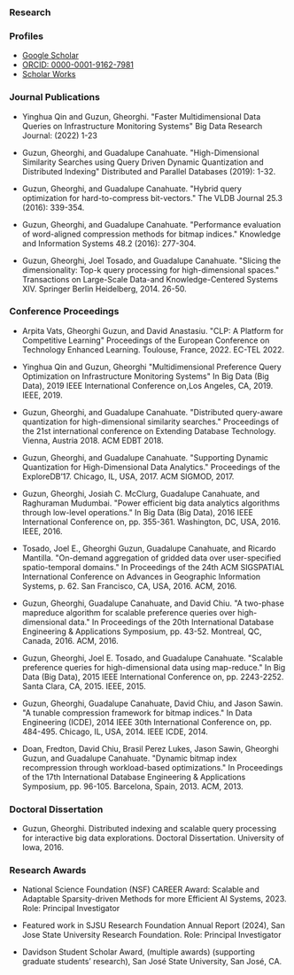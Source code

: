 ### Research


### Profiles

- [Google Scholar](https://scholar.google.com/citations?user=SgOEKR4AAAAJ&hl)
- [ORCID: 0000-0001-9162-7981](https://orcid.org/0000-0001-9162-7981)
- [Scholar Works](https://works.bepress.com/gheorghi-guzun/)

### Journal Publications

- Yinghua Qin and Guzun, Gheorghi. "Faster Multidimensional Data Queries on Infrastructure Monitoring Systems" Big Data Research Journal: (2022) 1-23

- Guzun, Gheorghi, and Guadalupe Canahuate. "High-Dimensional Similarity Searches using Query Driven Dynamic Quantization and Distributed Indexing" Distributed and Parallel Databases (2019): 1-32.

- Guzun, Gheorghi, and Guadalupe Canahuate. "Hybrid query optimization for hard-to-compress bit-vectors." The VLDB Journal 25.3 (2016): 339-354.

- Guzun, Gheorghi, and Guadalupe Canahuate. "Performance evaluation of word-aligned compression methods for bitmap indices." Knowledge and Information Systems 48.2 (2016): 277-304.

- Guzun, Gheorghi, Joel Tosado, and Guadalupe Canahuate. "Slicing the dimensionality: Top-k query processing for high-dimensional spaces." Transactions on Large-Scale Data-and Knowledge-Centered Systems XIV. Springer Berlin Heidelberg, 2014. 26-50.

### Conference Proceedings

- Arpita Vats, Gheorghi Guzun, and David Anastasiu. "CLP: A Platform for Competitive Learning" Proceedings of the European Conference on Technology Enhanced Learning. Toulouse, France, 2022. EC-TEL 2022.

- Yinghua Qin and Guzun, Gheorghi "Multidimensional Preference Query Optimization on Infrastructure Monitoring Systems" In Big Data (Big Data), 2019 IEEE International Conference on,Los Angeles, CA, 2019. IEEE, 2019.

- Guzun, Gheorghi, and Guadalupe Canahuate. "Distributed query-aware quantization for high-dimensional similarity searches." Proceedings of the 21st international conference on Extending Database Technology. Vienna, Austria 2018. ACM EDBT 2018.

- Guzun, Gheorghi, and Guadalupe Canahuate. "Supporting Dynamic Quantization for High-Dimensional Data Analytics." Proceedings of the ExploreDB’17. Chicago, IL, USA, 2017. ACM SIGMOD, 2017.

- Guzun, Gheorghi, Josiah C. McClurg, Guadalupe Canahuate, and Raghuraman Mudumbai. "Power efficient big data analytics algorithms through low-level operations." In Big Data (Big Data), 2016 IEEE International Conference on, pp. 355-361. Washington, DC, USA, 2016. IEEE, 2016.

- Tosado, Joel E., Gheorghi Guzun, Guadalupe Canahuate, and Ricardo Mantilla. "On-demand aggregation of gridded data over user-specified spatio-temporal domains." In Proceedings of the 24th ACM SIGSPATIAL International Conference on Advances in Geographic Information Systems, p. 62. San Francisco, CA, USA, 2016. ACM, 2016.

- Guzun, Gheorghi, Guadalupe Canahuate, and David Chiu. "A two-phase mapreduce algorithm for scalable preference queries over high-dimensional data." In Proceedings of the 20th International Database Engineering & Applications Symposium, pp. 43-52. Montreal, QC, Canada, 2016. ACM, 2016.

- Guzun, Gheorghi, Joel E. Tosado, and Guadalupe Canahuate. "Scalable preference queries for high-dimensional data using map-reduce." In Big Data (Big Data), 2015 IEEE International Conference on, pp. 2243-2252. Santa Clara, CA, 2015. IEEE, 2015.

- Guzun, Gheorghi, Guadalupe Canahuate, David Chiu, and Jason Sawin. "A tunable compression framework for bitmap indices." In Data Engineering (ICDE), 2014 IEEE 30th International Conference on, pp. 484-495. Chicago, IL, USA, 2014. IEEE ICDE, 2014.

- Doan, Fredton, David Chiu, Brasil Perez Lukes, Jason Sawin, Gheorghi Guzun, and Guadalupe Canahuate. "Dynamic bitmap index recompression through workload-based optimizations." In Proceedings of the 17th International Database Engineering & Applications Symposium, pp. 96-105. Barcelona, Spain, 2013. ACM, 2013.

### Doctoral Dissertation

- Guzun, Gheorghi. Distributed indexing and scalable query processing for interactive big data explorations. Doctoral Dissertation. University of Iowa, 2016.

### Research Awards

- National Science Foundation (NSF) CAREER Award: Scalable and Adaptable Sparsity-driven Methods for more Efficient AI Systems, 2023. Role: Principal Investigator

- Featured work in SJSU Research Foundation Annual Report (2024), San Jose State University Research Foundation. Role: Principal Investigator

- Davidson Student Scholar Award, (multiple awards) (supporting graduate students’ research),
San José State University, San José, CA.
